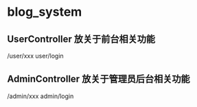 # blog_system

## UserController 放关于前台相关功能
/user/xxx user/login
## AdminController 放关于管理员后台相关功能
/admin/xxx admin/login



